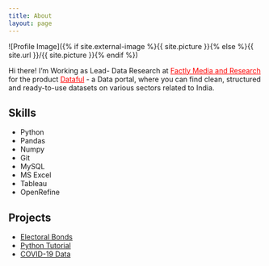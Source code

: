 ```yaml
---
title: About
layout: page
---
```

![Profile Image]({% if site.external-image %}{{ site.picture }}{% else %}{{ site.url }}/{{ site.picture }}{% endif %})

<p>Hi there! I’m Working as Lead- Data Research at <a style=" color: red; " href="http://factlymedia.com/" target="_BLANK">Factly Media and Research</a> for the product 
<a style=" color: red; " href="https://dataful.in/" target="_BLANK">Dataful</a> - a Data portal, where you can find clean, structured and ready-to-use datasets on various sectors related to India.</p>


<h2>Skills</h2>

<ul class="skill-list">
	<li>Python</li>
	<li>Pandas</li>
	<li>Numpy</li>
	<li>Git</li>
	<li>MySQL</li>
    <li>MS Excel</li>
    <li>Tableau</li>
    <li>OpenRefine</li>
</ul>

<h2>Projects</h2>

<ul>
	<li><a href="https://github.com/saisantoshv3/electoral_bonds">Electoral Bonds</a></li>
	<li><a href="https://github.com/saisantoshv3/python_tutorial">Python Tutorial</a></li>
	<li><a href="https://github.com/saisantoshv3/covid-19-india">COVID-19 Data</a></li>
</ul>
